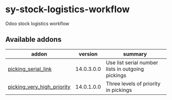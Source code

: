 # sy-stock-logistics-workflow
Odoo stock logistics workflow

[//]: # (addons)

Available addons
----------------
addon | version | summary
--- | --- | ---
[picking_serial_link](picking_serial_link/) | 14.0.3.0.0 | Use list serial number lists in outgoing pickings
[picking_very_high_priority](picking_very_high_priority/) | 14.0.1.0.0 | Three levels of priority in pickings

[//]: # (end addons)
